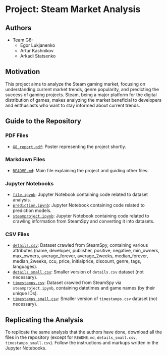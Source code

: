 # Project: Steam Market Analysis

## Authors
- Team G8:
  - Egor Lukjanenko
  - Artur Kashnikov
  - Arkadi Statsenko

## Motivation
This project aims to analyze the Steam gaming market, focusing on understanding current market trends, genre popularity, and predicting the success of gaming projects. Steam, being a major platform for the digital distribution of games, makes analyzing the market beneficial to developers and enthusiasts who want to stay informed about current trends.

## Guide to the Repository

### PDF Files
- [`G8_report.pdf`](https://github.com/your_username/your_repository/blob/main/G8_report.pdf): Poster representing the project shortly.

### Markdown Files
- [`README.md`](https://github.com/your_username/your_repository/blob/main/README.md): Main file explaining the project and guiding other files.

### Jupyter Notebooks
- [`file.ipynb`](https://github.com/your_username/your_repository/blob/main/file.ipynb): Jupyter Notebook containing code related to dataset analysis.
- [`prediction.ipynb`](https://github.com/your_username/your_repository/blob/main/prediction.ipynb): Jupyter Notebook containing code related to prediction models.
- [`steamproject.ipynb`](https://github.com/your_username/your_repository/blob/main/steamproject.ipynb): Jupyter Notebook containing code related to crawling information from SteamSpy and converting it into datasets.

### CSV Files
- [`details.csv`](https://github.com/your_username/your_repository/blob/main/details.csv): Dataset crawled from SteamSpy, containing various attributes (name, developer, publisher, positive, negative, min_owners, max_owners, average_forever, average_2weeks, median_forever, median_2weeks, ccu, price, initialprice, discount, genre, tags, languages).
- [`details_small.csv`](https://github.com/your_username/your_repository/blob/main/details_small.csv): Smaller version of `details.csv` dataset (not necessary).
- [`timestamps.csv`](https://github.com/your_username/your_repository/blob/main/timestamps.csv): Dataset crawled from SteamSpy via `steamproject.ipynb`, containing datetimes and game names (by their unique IDs).
- [`timestamps_small.csv`](https://github.com/your_username/your_repository/blob/main/timestamps_small.csv): Smaller version of `timestamps.csv` dataset (not necessary).

## Replicating the Analysis
To replicate the same analysis that the authors have done, download all the files in the repository (except for `README.md`, `details_small.csv`, `timestamps_small.csv`). Follow the instructions and markups written in the Jupyter Notebooks.
